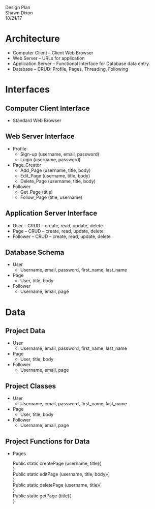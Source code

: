 Design Plan  
   Shawn Dixon  
   10/21/17  

# Architecture
* Computer Client – Client Web Browser
* Web Server – URLs for application
* Application Server – Functional Interface for Database data entry.
* Database – CRUD:  Profile, Pages, Threading, Following

# Interfaces
## Computer Client Interface
* Standard Web Browser
## Web Server Interface
* Profile
   *  Sign-up (username, email, password)
   *  Login (username, password)
* Page_Creator
   *  Add_Page (username, title, body)
   *  Edit_Page (username, title, body)
   *  Delete_Page (username, title, body)
* Follower
   *  Get_Page (title)
   *  Follow_Page (title, username)
## Application Server Interface
* User – CRUD – create, read, update, delete
* Page – CRUD – create, read, update, delete
* Follower – CRUD – create, read, update, delete
## Database Schema
* User
   *  Username, email, password, first_name, last_name
* Page
   *  User, title, body
* Follower
   *  Username, email, page
# Data
## Project Data
*  User
   *  Username, email, password, first_name, last_name
* Page
   *  User, title, body
* Follower
   *  Username, email, page

## Project Classes
* User
   *  Username, email, password, first_name, last_name
* Page
   *  User, title, body
* Follower
   *  Username, email, page

## Project Functions for Data
* Pages

   Public static createPage (username, title){  
   }  
   Public static editPage (username, title, body){  
   }  
   Public static deletePage (username, title){  
   }  
   Public static getPage (title){  
   }  

